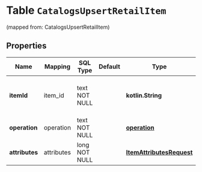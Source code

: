 
# Table `CatalogsUpsertRetailItem`
(mapped from: CatalogsUpsertRetailItem)

## Properties
Name | Mapping | SQL Type | Default | Type | Description | Notes
---- | ------- | -------- | ------- | ---- | ----------- | -----
**itemId** | item_id | text NOT NULL |  | **kotlin.String** | The catalog item id in the merchant namespace | 
**operation** | operation | text NOT NULL |  | [**operation**](#Operation) |  | 
**attributes** | attributes | long NOT NULL |  | [**ItemAttributesRequest**](ItemAttributesRequest.md) |  |  [foreignkey]





